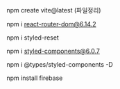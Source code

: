 npm create vite@latest (파일정리)

npm i react-router-dom@6.14.2

npm i styled-reset

npm i styled-components@6.0.7

npm i @types/styled-components -D


npm install firebase